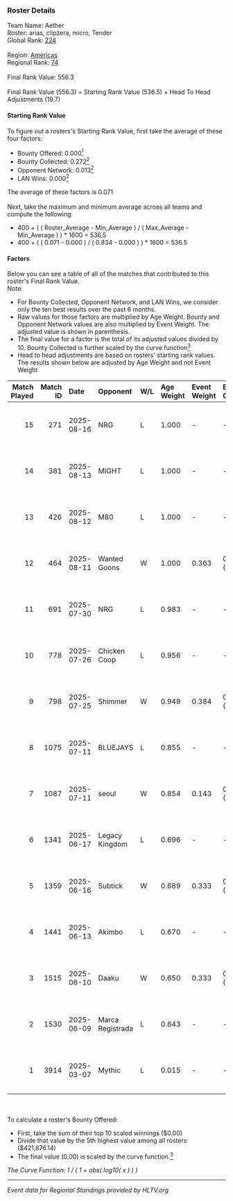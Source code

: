 ### Roster Details<br />
Team Name: Aether<br />
Roster: arias, clipzera, micro, Tender<br />
Global Rank: [224](../../standings_global_2025_09_01.md)<br />
<br />
Region: [Americas]( ../../standings_americas_2025_09_01.md)<br />
Regional Rank: [74]( ../../standings_americas_2025_09_01.md)<br />
<br />
Final Rank Value:  556.3<br />
<br />
Final Rank Value (556.3) = Starting Rank Value (536.5) + Head To Head Adjustments (19.7)<br />

#### Starting Rank Value<br />
To figure out a rosters's Starting Rank Value, first take the average of these four factors:<br />
- Bounty Offered: 0.000[<sup>1</sup>](#table2)
- Bounty Collected: 0.272[<sup>2</sup>](#table1)
- Opponent Network: 0.013[<sup>2</sup>](#table1)
- LAN Wins: 0.000[<sup>2</sup>](#table1)

The average of these factors is 0.071<br />
<br />
Next, take the maximum and minimum average across all teams and compute the following:<br />
- 400 + ( ( Roster_Average - Min_Average ) / ( Max_Average - Min_Average ) ) * 1600 = 536.5
- 400 + ( ( 0.071 - 0.000 ) / ( 0.834 - 0.000 ) ) * 1600 = 536.5


#### Factors<br />
Below you can see a table of all of the matches that contributed to this roster's Final Rank Value.<br />
Note:<br />

- For Bounty Collected, Opponent Network, and LAN Wins, we consider only the ten best results over the past 6 months.
- Raw values for those factors are multiplied by Age Weight. Bounty and Opponent Network values are also multiplied by Event Weight. The adjusted value is shown in parenthesis.
- The final value for a factor is the total of its adjusted values divided by 10. Bounty Collected is further scaled by the curve function[<sup>3</sup>](#curveFunction)
- Head to head adjustments are based on rosters' starting rank values. The results shown below are adjusted by Age Weight and not Event Weight
<span id="table1"></span><br />


| Match Played | Match ID | Date       | Opponent         | W/L | Age Weight | Event Weight | Bounty Collected | Opponent Network | LAN Wins  | H2H Adj. | Roster                                   |
| -: | -: | :- | :- | :- | :- | :- | :- | :- | :- | -: | :- |
|           15 |      271 | 2025-08-16 | NRG              | L   | 1.000      | -            | -                | -                | -         |    -1.03 | arcade, arias, clipzera, sathsea, Tender |
|           14 |      381 | 2025-08-13 | MIGHT            | L   | 1.000      | -            | -                | -                | -         |   -14.48 | arcade, arias, clipzera, micro, Tender   |
|           13 |      426 | 2025-08-12 | M80              | L   | 1.000      | -            | -                | -                | -         |    -0.84 | arcade, arias, clipzera, micro, Tender   |
|           12 |      464 | 2025-08-11 | Wanted Goons     | W   | 1.000      | 0.363        | 0.000 (0.000)    | 0.152 (0.055)    | 0 (0.000) |    16.90 | arcade, arias, clipzera, micro, Tender   |
|           11 |      691 | 2025-07-30 | NRG              | L   | 0.983      | -            | -                | -                | -         |    -1.01 | arias, clipzera, micro, misha, Tender    |
|           10 |      778 | 2025-07-26 | Chicken Coop     | L   | 0.956      | -            | -                | -                | -         |    -6.52 | arias, clipzera, micro, misha, Tender    |
|            9 |      798 | 2025-07-25 | Shimmer          | W   | 0.949      | 0.384        | 0.058 (0.021)    | 0.150 (0.055)    | 0 (0.000) |    23.50 | arias, clipzera, micro, misha, Tender    |
|            8 |     1075 | 2025-07-11 | BLUEJAYS         | L   | 0.855      | -            | -                | -                | -         |    -2.06 | arias, clipzera, flow, micro, Tender     |
|            7 |     1087 | 2025-07-11 | seoul            | W   | 0.854      | 0.143        | 0.000 (0.000)    | 0.000 (0.000)    | 0 (0.000) |     8.31 | arias, clipzera, flow, micro, Tender     |
|            6 |     1341 | 2025-06-17 | Legacy Kingdom   | L   | 0.696      | -            | -                | -                | -         |    -7.31 | arias, clipzera, flow, micro, Tender     |
|            5 |     1359 | 2025-06-16 | Subtick          | W   | 0.689      | 0.333        | 0.000 (0.000)    | 0.032 (0.007)    | 0 (0.000) |     9.43 | arias, clipzera, flow, micro, Tender     |
|            4 |     1441 | 2025-06-13 | Akimbo           | L   | 0.670      | -            | -                | -                | -         |    -7.74 | arias, clipzera, flow, micro, Tender     |
|            3 |     1515 | 2025-06-10 | Daaku            | W   | 0.650      | 0.333        | 0.000 (0.000)    | 0.037 (0.008)    | 0 (0.000) |     9.56 | arias, clipzera, flow, micro, Tender     |
|            2 |     1530 | 2025-06-09 | Marca Registrada | L   | 0.643      | -            | -                | -                | -         |    -6.74 | arias, clipzera, flow, micro, Tender     |
|            1 |     3914 | 2025-03-07 | Mythic           | L   | 0.015      | -            | -                | -                | -         |    -0.25 | arias, clipzera, misha, sathsea, Talen   |

<br />
<span id="table2"></span><br />
To calculate a roster's Bounty Offered:<br />

- First, take the sum of their top 10 scaled winnings ($0.00)
- Divide that value by the 5th highest value among all rosters ($421,876.14)
- The final value (0.00) is scaled by the curve function.[<sup>3</sup>](#curveFunction)

<span id="curveFunction"></span>_The Curve Function: 1 / ( 1 + abs( log10( x ) ) )_<br />

---
_Event data for Regional Standings provided by HLTV.org_<br />
